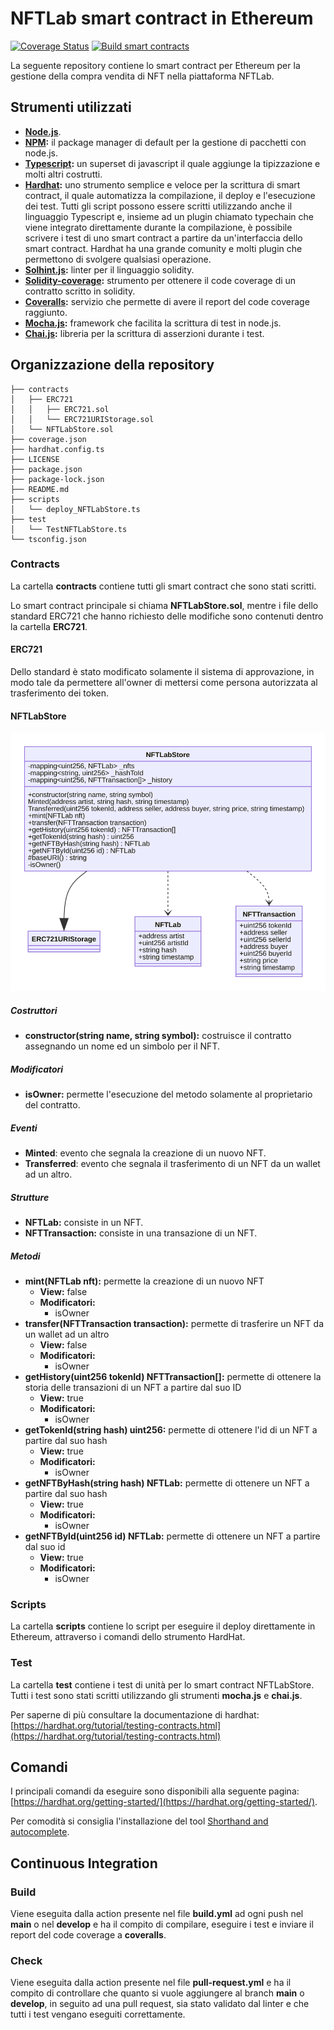 # NFTLab smart contract in Ethereum

[![Coverage Status](https://coveralls.io/repos/github/NFT-Lab/smart-contract-ethereum/badge.svg?branch=main&service=github)](https://coveralls.io/github/NFT-Lab/smart-contract-ethereum?branch=main)
[![Build smart contracts](https://github.com/NFT-Lab/smart-contract-ethereum/actions/workflows/build.yml/badge.svg)](https://github.com/NFT-Lab/smart-contract-ethereum/actions/workflows/build.yml)

La seguente repository contiene lo smart contract per Ethereum per la gestione della compra vendita di NFT nella piattaforma NFTLab.

## Strumenti utilizzati

- **[Node.js](https://nodejs.org/it/)**.
- **[NPM](https://www.npmjs.com/):** il package manager di default per la gestione di pacchetti con node.js.
- **[Typescript](https://www.typescriptlang.org/):** un superset di javascript il quale aggiunge la tipizzazione e molti altri costrutti.
- **[Hardhat](https://hardhat.org/):** uno strumento semplice e veloce per la scrittura di smart contract, il quale automatizza la compilazione, il deploy e l'esecuzione dei test. Tutti gli script possono essere scritti utilizzando anche il linguaggio Typescript e, insieme ad un plugin chiamato typechain che viene integrato direttamente durante la compilazione, è possibile scrivere i test di uno smart contract a partire da un'interfaccia dello smart contract. Hardhat ha una grande comunity e molti plugin che permettono di svolgere qualsiasi operazione.
- **[Solhint.js](https://github.com/protofire/solhint):** linter per il linguaggio solidity.
- **[Solidity-coverage](https://github.com/sc-forks/solidity-coverage):** strumento per ottenere il code coverage di un contratto scritto in solidity.
- **[Coveralls](https://coveralls.io/github/NFT-Lab/smart-contract-ethereum?branch=main):** servizio che permette di avere il report del code coverage raggiunto.
- **[Mocha.js](https://mochajs.org/):** framework che facilita la scrittura di test in node.js.
- **[Chai.js](https://www.chaijs.com/):** libreria per la scrittura di asserzioni durante i test.

## Organizzazione della repository

```bas
├── contracts
│   ├── ERC721
│   │   ├── ERC721.sol
│   │   └── ERC721URIStorage.sol
│   └── NFTLabStore.sol
├── coverage.json
├── hardhat.config.ts
├── LICENSE
├── package.json
├── package-lock.json
├── README.md
├── scripts
│   └── deploy_NFTLabStore.ts
├── test
│   └── TestNFTLabStore.ts
└── tsconfig.json
```

### Contracts

La cartella **contracts** contiene tutti gli smart contract che sono stati scritti.

Lo smart contract principale si chiama **NFTLabStore.sol**, mentre i file dello standard ERC721 che hanno richiesto delle modifiche sono contenuti dentro la cartella **ERC721**.

#### ERC721

Dello standard è stato modificato solamente il sistema di approvazione, in modo tale da permettere all'owner di mettersi come persona autorizzata al trasferimento dei token.

#### NFTLabStore

![Class diagram](./docs/images/classdiagram.svg)

##### Costruttori

- **constructor(string name, string symbol):** costruisce il contratto assegnando un nome ed un simbolo per il NFT.

##### Modificatori

- **isOwner:** permette l'esecuzione del metodo solamente al proprietario del contratto.

##### Eventi

- **Minted**: evento che segnala la creazione di un nuovo NFT.
- **Transferred**: evento che segnala il trasferimento di un NFT da un wallet ad un altro.

##### Strutture

- **NFTLab:** consiste in un NFT.
- **NFTTransaction:** consiste in una transazione di un NFT.

##### Metodi

- **mint(NFTLab nft):** permette la creazione di un nuovo NFT
  - **View:** false
  - **Modificatori:**
    - isOwner
- **transfer(NFTTransaction transaction):** permette di trasferire un NFT da un wallet ad un altro
  - **View:** false
  - **Modificatori:**
    - isOwner
- **getHistory(uint256 tokenId) NFTTransaction[]:** permette di ottenere la storia delle transazioni di un NFT a partire dal suo ID
  - **View:** true
  - **Modificatori:**
    - isOwner
- **getTokenId(string hash) uint256:** permette di ottenere l'id di un NFT a partire dal suo hash
  - **View:** true
  - **Modificatori:**
    - isOwner
- **getNFTByHash(string hash) NFTLab:** permette di ottenere un NFT a partire dal suo hash
  - **View:** true
  - **Modificatori:**
    - isOwner
- **getNFTById(uint256 id) NFTLab:** permette di ottenere un NFT a partire dal suo id
  - **View:** true
  - **Modificatori:**
    - isOwner

### Scripts

La cartella **scripts** contiene lo script per eseguire il deploy direttamente in Ethereum, attraverso i comandi dello strumento HardHat.

### Test

La cartella **test** contiene i test di unità per lo smart contract NFTLabStore. Tutti i test sono stati scritti utilizzando gli strumenti **mocha.js** e **chai.js**.

Per saperne di più consultare la documentazione di hardhat: [https://hardhat.org/tutorial/testing-contracts.html](https://hardhat.org/tutorial/testing-contracts.html)

## Comandi

I principali comandi da eseguire sono disponibili alla seguente pagina: [https://hardhat.org/getting-started/](https://hardhat.org/getting-started/).

Per comodità si consiglia l'installazione del tool [Shorthand and autocomplete](https://hardhat.org/guides/shorthand.html).

## Continuous Integration

### Build

Viene eseguita dalla action presente nel file **build.yml** ad ogni push nel **main** o nel **develop** e ha il compito di compilare, eseguire i test e inviare il report del code coverage a **coveralls**.

### Check

Viene eseguita dalla action presente nel file **pull-request.yml** e ha il compito di controllare che quanto si vuole aggiungere al branch **main** o **develop**, in seguito ad una pull request, sia stato validato dal linter e che tutti i test vengano eseguiti correttamente.
